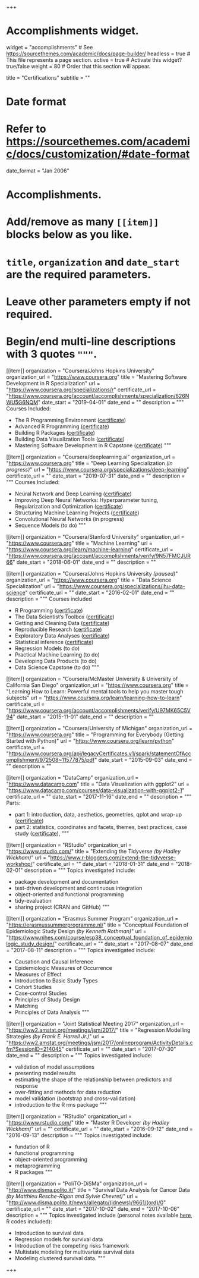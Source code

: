 +++
# Accomplishments widget.
widget = "accomplishments"  # See https://sourcethemes.com/academic/docs/page-builder/
headless = true  # This file represents a page section.
active = true  # Activate this widget? true/false
weight = 80  # Order that this section will appear.

title = "Certifications"
subtitle = ""

# Date format
#   Refer to https://sourcethemes.com/academic/docs/customization/#date-format
date_format = "Jan 2006"

# Accomplishments.
#   Add/remove as many `[[item]]` blocks below as you like.
#   `title`, `organization` and `date_start` are the required parameters.
#   Leave other parameters empty if not required.
#   Begin/end multi-line descriptions with 3 quotes `"""`.
[[item]]
  organization = "Coursera/Johns Hopkins University"
  organization_url = "https://www.coursera.org"
  title = "Mastering Software Development in R Specialization"
  url = "https://www.coursera.org/specializations/r"
  certificate_url = "https://www.coursera.org/account/accomplishments/specialization/626NWU5G6NQM"
  date_start = "2019-04-01"
  date_end = ""
  description = """
  Courses Included:
  
  * The R Programming Environment ([certificate](https://www.coursera.org/account/accomplishments/verify/775LAQ2QKAR4))
  * Advanced R Programming ([certificate](https://www.coursera.org/account/accomplishments/verify/HNL7FLJBP4WU))
  * Building R Packages ([certificate](https://www.coursera.org/account/accomplishments/verify/PA6DFG9LP3A4))
  * Building Data Visualization Tools ([certificate](https://www.coursera.org/account/accomplishments/verify/H8QVSZZTZFB3))
  * Mastering Software Development in R Capstone ([certificate](https://www.coursera.org/account/accomplishments/verify/PAMZ34RS3NUG))
  """

[[item]]
  organization = "Coursera/deeplearning.ai"
  organization_url = "https://www.coursera.org"
  title = "Deep Learning Specialization *(in progress)*"
  url = "https://www.coursera.org/specializations/deep-learning"
  certificate_url = ""
  date_start = "2019-07-31"
  date_end = ""
  description = """
  Courses Included:
  
  * Neural Network and Deep Learning ([certificate](https://www.coursera.org/account/accomplishments/verify/ZAHRWGQ8Q2HN))
  * Improving Deep Neural Networks: Hyperparameter tuning, Regularization and Optimization ([certificate](https://www.coursera.org/account/accomplishments/verify/RDWAQXXV63NN))
  * Structuring Machine Learning Projects ([certificate](https://www.coursera.org/account/accomplishments/verify/VAKPYA43KPPC))
  * Convolutional Neural Networks (in progress)
  * Sequence Models (to do)
  """


[[item]]
  organization = "Coursera/Stanford University"
  organization_url = "https://www.coursera.org"
  title = "Machine Learning"
  url = "https://www.coursera.org/learn/machine-learning"
  certificate_url = "https://www.coursera.org/account/accomplishments/verify/9N57FMCJUR66"
  date_start = "2018-06-01"
  date_end = ""
  description = ""


[[item]]
  organization = "Coursera/Johns Hopkins University *(paused)*"
  organization_url = "https://www.coursera.org"
  title = "Data Science Specialization"
  url = "https://www.coursera.org/specializations/jhu-data-science"
  certificate_url = ""
  date_start = "2016-02-01"
  date_end = ""
  description = """
  Courses included
  
  * R Programming ([certificate](
https://www.coursera.org/account/accomplishments/verify/FW8R4TC7YR))
  * The Data Scientist’s Toolbox ([certificate](https://www.coursera.org/account/accomplishments/verify/3EQGB4Y8R6))
  * Getting and Cleaning Data ([certificate](https://www.coursera.org/account/accomplishments/verify/PXHVT53596))
  * Reproducible Research ([certificate](https://www.coursera.org/account/accomplishments/verify/PXHVT53596))
  * Exploratory Data Analyses ([certificate](https://www.coursera.org/account/accomplishments/verify/APMXGDCEVB))
  * Statistical inference ([certificate](https://www.coursera.org/account/accomplishments/verify/3TU69D8WCS9V))
  * Regression Models (to do)
  * Practical Machine Learning (to do)
  * Developing Data Products (to do)
  * Data Science Capstone (to do)
  """


[[item]]
  organization = "Coursera/McMaster University & University of California San Diego"
  organization_url = "https://www.coursera.org"
  title = "Learning How to Learn: Powerful mental tools to help you master tough subjects"
  url = "https://www.coursera.org/learn/learning-how-to-learn"
  certificate_url = "https://www.coursera.org/account/accomplishments/verify/U97MK65C5V94"
  date_start = "2015-11-01"
  date_end = ""
  description = ""


[[item]]
  organization = "Coursera/University of Michigan"
  organization_url = "https://www.coursera.org"
  title = "Programming for Everybody (Getting Started with Python)"
  url = "https://www.coursera.org/learn/python"
  certificate_url = "https://www.coursera.org/api/legacyCertificates.v1/spark/statementOfAccomplishment/972508~11577875/pdf"
  date_start = "2015-09-03"
  date_end = ""
  description = ""


[[item]]
  organization = "DataCamp"
  organization_url = "https://www.datacamp.com"
  title = "Data Visualization with ggplot2"
  url = "https://www.datacamp.com/courses/data-visualization-with-ggplot2-1"
  certificate_url = ""
  date_start = "2017-11-16"
  date_end = ""
  description = """
  Parts:
  
  * part 1: introduction, data, aesthetics, geometries, qplot and wrap-up ([certificate](https://www.datacamp.com/statement-of-accomplishment/course/256b904ba91c01f9d00f18395f43daa7d960aa4f))
  * part 2: statistics, coordinates and facets, themes, best practices, case study ([certificate](https://www.datacamp.com/statement-of-accomplishment/course/d1f65bf88ed9a19ab19a9484ce0c3f71d36576b9)),
  """


[[item]]
  organization = "RStudio"
  organization_url = "https://www.rstudio.com/"
  title = "Extending the Tidyverse *(by Hadley Wickham)*"
  url = "https://www.r-bloggers.com/extend-the-tidyverse-workshop/"
  certificate_url = ""
  date_start = "2018-01-31"
  date_end = "2018-02-01"
  description = """
  Topics investigated include:
  
  * package development and documentation
  * test-driven development and continuous integration
  * object-oriented and functional programming
  * tidy-evaluation
  * sharing project (CRAN and GitHub)
  """


[[item]]
  organization = "Erasmus Summer Program"
  organization_url = "https://erasmussummerprogramme.nl/"
  title = "Conceptual Foundation of Epidemiologic Study Design *(by Kenneth Rothman)*"
  url = "https://www.nihes.com/course/esp38_conceptual_foundation_of_epidemiologic_study_design/"
  certificate_url = ""
  date_start = "2017-08-07"
  date_end = "2017-08-11"
  description = """
  Topics investigated include:
  
  * Causation and Causal Inference
  * Epidemiologic Measures of Occurrence
  * Measures of Effect
  * Introduction to Basic Study Types
  * Cohort Studies
  * Case-control Studies
  * Principles of Study Design
  * Matching
  * Principles of Data Analysis
  """


[[item]]
  organization = "Joint Statistical Meeting 2017"
  organization_url = "https://ww2.amstat.org/meetings/jsm/2017/"
  title = "Regression Modelling Strategies *(by Frank E. Harrell Jr.)*"
  url = "https://ww2.amstat.org/meetings/jsm/2017/onlineprogram/ActivityDetails.cfm?SessionID=214045"
  certificate_url = ""
  date_start = "2017-07-30"
  date_end = ""
  description = """
  Topics investigated include:
  
  * validation of model assumptions
  * presenting model results
  * estimating the shape of the relationship between predictors and response 
  * over-fitting and methods for data reduction
  * model validation (bootstrap and cross-validation) 
  * introduction to the R rms package
  """


[[item]]
  organization = "RStudio"
  organization_url = "https://www.rstudio.com/"
  title = "Master R Developer *(by Hadley Wickham)*"
  url = ""
  certificate_url = ""
  date_start = "2016-09-12"
  date_end = "2016-09-13"
  description = """
  Topics investigated include:
  
  * fundation of R
  * functional programming
  * object-oriented programming
  * metaprogramming
  * R packages
  """


[[item]]
  organization = "PoliTO-DiSMa"
  organization_url = "http://www.disma.polito.it/"
  title = "Survival Data Analysis for Cancer Data *(by Matthieu Resche-Rigon and Sylvie Chevret)*"
  url = "http://www.disma.polito.it/news/allegato/(idnews)/9661/(ord)/0"
  certificate_url = ""
  date_start = "2017-10-02"
  date_end = "2017-10-06"
  description = """
  Topics investigated include (personal notes available [here](https://corradolanera.github.io/SuDACDa/), R codes included):
  
  * Introduction to survival data
  * Regression models for survival data
  * Introduction of the competing risks framework
  * Multistate modeling for multivariate survival data
  * Modeling clustered survival data.
  """


+++
